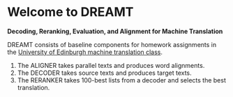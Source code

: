 Welcome to DREAMT
=================
**Decoding, Reranking, Evaluation, and Alignment for Machine Translation**

DREAMT consists of baseline components for homework assignments in the 
[University of Edinburgh machine translation class](http://www.inf.ed.ac.uk/teaching/courses/mt/).

1. The ALIGNER takes parallel texts and produces word alignments.
2. The DECODER takes source texts and produces target texts.
3. The RERANKER takes 100-best lists from a decoder and selects the best translation.
